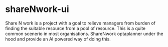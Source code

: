 # shareNwork-ui
Share N work is a project with a goal to relieve managers from burden of finding the suitable resource from a pool of resource. This is a quite common scenerio in most organisations. ShareNwork optaplanner under the hood and provide an AI powered way of doing this.  
